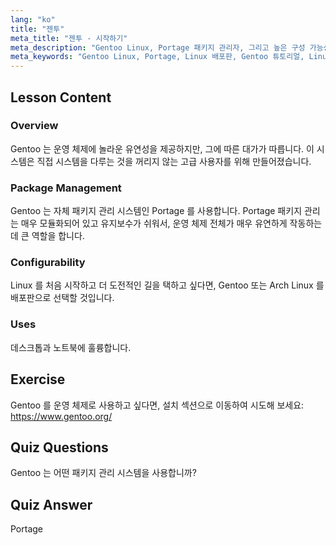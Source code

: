 ```yaml
---
lang: "ko"
title: "젠투"
meta_title: "젠투 - 시작하기"
meta_description: "Gentoo Linux, Portage 패키지 관리자, 그리고 높은 구성 가능성에 대해 알아보세요. 이 유연한 배포판이 당신의 고급 Linux 여정에 적합한지 알아보세요."
meta_keywords: "Gentoo Linux, Portage, Linux 배포판, Gentoo 튜토리얼, Linux 초보자, Linux 가이드, Gentoo 구성 가능성"
---
```


## Lesson Content

### Overview

Gentoo 는 운영 체제에 놀라운 유연성을 제공하지만, 그에 따른 대가가 따릅니다. 이 시스템은 직접 시스템을 다루는 것을 꺼리지 않는 고급 사용자를 위해 만들어졌습니다.

### Package Management

Gentoo 는 자체 패키지 관리 시스템인 Portage 를 사용합니다. Portage 패키지 관리는 매우 모듈화되어 있고 유지보수가 쉬워서, 운영 체제 전체가 매우 유연하게 작동하는 데 큰 역할을 합니다.

### Configurability

Linux 를 처음 시작하고 더 도전적인 길을 택하고 싶다면, Gentoo 또는 Arch Linux 를 배포판으로 선택할 것입니다.

### Uses

데스크톱과 노트북에 훌륭합니다.

## Exercise

Gentoo 를 운영 체제로 사용하고 싶다면, 설치 섹션으로 이동하여 시도해 보세요: <https://www.gentoo.org/>

## Quiz Questions

Gentoo 는 어떤 패키지 관리 시스템을 사용합니까?

## Quiz Answer

Portage
